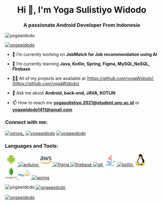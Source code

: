 <h1 align="center">Hi 👋, I'm Yoga Sulistiyo Widodo</h1>
<h3 align="center">A passionate Android Developer From Indonesia</h3>

<p align="left"> <img src="https://komarev.com/ghpvc/?username=yogawidodo&label=Profile%20views&color=0e75b6&style=flat" alt="yogawidodo" /> </p>

<p align="left"> <a href="https://github.com/ryo-ma/github-profile-trophy"><img src="https://github-profile-trophy.vercel.app/?username=yogawidodo" alt="yogawidodo" /></a> </p>

- 🔭 I’m currently working on **JobMatch for Job recommendation using AI**

- 🌱 I’m currently learning **Java, Kotlin, Spring, Figma, MySQL,NoSQL, FIrebase**

- 👨‍💻 All of my projects are available at [https://github.com/yogaWidodo](https://github.com/yogaWidodo)

- 💬 Ask me about **Android, back-end, JAVA, KOTLIN**

- 📫 How to reach me **yogasulistiyo.2021@student.uny.ac.id** or **yogawidodo1411@gmail.com**


<h3 align="left">Connect with me:</h3>
<p align="left">
<a href="https://instagram.com/ygyog_" target="blank"><img align="center" src="https://raw.githubusercontent.com/rahuldkjain/github-profile-readme-generator/master/src/images/icons/Social/instagram.svg" alt="ygyog_" height="30" width="40" /></a>
<a href="https://www.leetcode.com/yogawidodo" target="blank"><img align="center" src="https://raw.githubusercontent.com/rahuldkjain/github-profile-readme-generator/master/src/images/icons/Social/leet-code.svg" alt="yogawidodo" height="30" width="40" /></a>
<a href="https://linkedin.com/in/yogawidodo" target="blank"><img align="center" src="https://raw.githubusercontent.com/rahuldkjain/github-profile-readme-generator/master/src/images/icons/Social/linked-in-alt.svg" alt="yogawidodo" height="30" width="40" /></a>
</p>

<h3 align="left">Languages and Tools:</h3>
<p align="left"> <a href="https://developer.android.com" target="_blank" rel="noreferrer"> <img src="https://raw.githubusercontent.com/devicons/devicon/master/icons/android/android-original-wordmark.svg" alt="android" width="40" height="40"/> </a> <a href="https://www.arduino.cc/" target="_blank" rel="noreferrer"> <img src="https://cdn.worldvectorlogo.com/logos/arduino-1.svg" alt="arduino" width="40" height="40"/> </a> <a href="https://aws.amazon.com" target="_blank" rel="noreferrer"> <img src="https://raw.githubusercontent.com/devicons/devicon/master/icons/amazonwebservices/amazonwebservices-original-wordmark.svg" alt="aws" width="40" height="40"/> </a>  <a href="https://www.figma.com/" target="_blank" rel="noreferrer"> <img src="https://www.vectorlogo.zone/logos/figma/figma-icon.svg" alt="figma" width="40" height="40"/> </a> <a href="https://firebase.google.com/" target="_blank" rel="noreferrer"> <img src="https://www.vectorlogo.zone/logos/firebase/firebase-icon.svg" alt="firebase" width="40" height="40"/> </a>  <a href="https://git-scm.com/" target="_blank" rel="noreferrer"> <img src="https://www.vectorlogo.zone/logos/git-scm/git-scm-icon.svg" alt="git" width="40" height="40"/> </a> <a href="https://www.java.com" target="_blank" rel="noreferrer"> <img src="https://raw.githubusercontent.com/devicons/devicon/master/icons/java/java-original.svg" alt="java" width="40" height="40"/> </a> <a href="https://kotlinlang.org" target="_blank" rel="noreferrer"> <img src="https://www.vectorlogo.zone/logos/kotlinlang/kotlinlang-icon.svg" alt="kotlin" width="40" height="40"/> </a> <a href="https://www.linux.org/" target="_blank" rel="noreferrer"> <img src="https://raw.githubusercontent.com/devicons/devicon/master/icons/linux/linux-original.svg" alt="linux" width="40" height="40"/> </a> <a href="https://www.mongodb.com/" target="_blank" rel="noreferrer"> <img src="https://raw.githubusercontent.com/devicons/devicon/master/icons/mongodb/mongodb-original-wordmark.svg" alt="mongodb" width="40" height="40"/> </a> <a href="https://www.mysql.com/" target="_blank" rel="noreferrer"> <img src="https://raw.githubusercontent.com/devicons/devicon/master/icons/mysql/mysql-original-wordmark.svg" alt="mysql" width="40" height="40"/> </a> <a href="https://spring.io/" target="_blank" rel="noreferrer"> <img src="https://www.vectorlogo.zone/logos/springio/springio-icon.svg" alt="spring" width="40" height="40"/> 

<p><img align="left" src="https://github-readme-stats.vercel.app/api/top-langs?username=yogawidodo&show_icons=true&locale=en&layout=compact" alt="yogawidodo" /></p>

<p>&nbsp;<img align="center" src="https://github-readme-stats.vercel.app/api?username=yogawidodo&show_icons=true&locale=en" alt="yogawidodo" /></p>

<p><img align="center" src="https://github-readme-streak-stats.herokuapp.com/?user=yogawidodo&" alt="yogawidodo" /></p>
